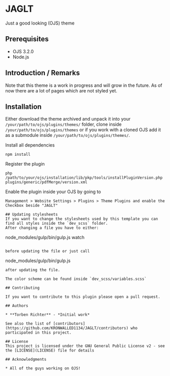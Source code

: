 # JAGLT
Just a good looking (OJS) theme

## Prerequisites
- OJS 3.2.0
- Node.js

## Introduction / Remarks
Note that this theme is a work in progress and will grow in the future. As of now there are a lot of pages which are not styled yet.

## Installation
Either download the theme archived and unpack it into your `/your/path/to/ojs/plugins/themes/` folder, clone inside `/your/path/to/ojs/plugins/themes` or if you work with a cloned OJS add it as a submodule inside `/your/path/to/ojs/plugins/themes/`.

Install all dependencies
```
npm install
```

Register the plugin

```
php /path/to/your/ojs/installation/lib/pkp/tools/installPluginVersion.php plugins/generic/pdfMerge/version.xml
```

Enable the plugin inside your OJS by going to

```
Management > Website Settings > Plugins > Theme Plugins and enable the Checkbox beside "JAGLT"

## Updating stylesheets
If you want to change the stylesheets used by this template you can find all styles inside the `dev_scss` folder.
After changing a file you have to either:
```
node_modules/gulp/bin/gulp.js watch
```

before updating the file or just call

```
node_modules/gulp/bin/gulp.js
```
after updating the file.

The color scheme can be found inside `dev_scss/variables.scss`

## Contributing

If you want to contribute to this plugin please open a pull request.

## Authors

* **Torben Richter** - *Initial work*

See also the list of [contributors](https://github.com/KRONWALLED1134/JAGLT/contributors) who participated in this project.

## License
This project is licensed under the GNU General Public License v2 - see the [LICENSE](LICENSE) file for details

## Acknowledgments

* All of the guys working on OJS!
